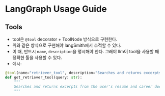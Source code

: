# LangGraph Usage Guide

## Tools

- tool은 `@tool` decorator + ToolNode 방식으로 구현한다.
- 위와 같은 방식으로 구현해야 langSmith에서 추적할 수 있다.
- 이 때, 반드시 `name`, `description`을 명시해야 한다. 그래야 llm이 tool을 사용할 때 정확한 툴을 사용할 수 있다.
- 예시:

```python
@tool(name="retriever_tool", description="Searches and returns excerpts from the user's resume and career documents. Use it to answer questions about the user's experience, projects, and skills.")
def get_retriever_tool(query: str):
    """
    Searches and returns excerpts from the user's resume and career documents. Use it to answer questions about the user's experience, projects, and skills.
    """
```
